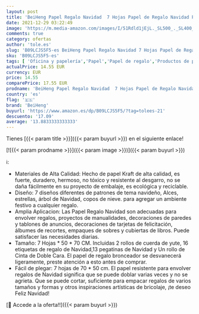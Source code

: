 ```yaml
---
layout: post
title: 'BeiHeng Papel Regalo Navidad  7 Hojas Papel de Regalo Navidad Papel Envolver Regalo Papel Kraft Papel de Regalo Kraft Papel Navidad Papel Kraft Infantil Regalos Navidad  7 Hojas * 50CM * 70CM'
date: 2021-12-29 03:22:49
image: 'https://m.media-amazon.com/images/I/51Rdld1jEjL._SL500_._SL400_.jpg'
comments: true
category: ofertas
author: 'tole.es'
slug: 'B09LCJS5F5-es BeiHeng Papel Regalo Navidad 7 Hojas Papel de Regalo...'
sku: 'B09LCJS5F5-es'
tags: [ 'Oficina y papelería','Papel','Papel de regalo','Productos de papel para oficina','beiheng','navidad', ]
actualPrice: 14.55 EUR
currency: EUR
price: 14.55
comparePrice: 17.55 EUR
prodname: 'BeiHeng Papel Regalo Navidad  7 Hojas Papel de Regalo Navidad Papel Envolver Regalo Papel Kraft Papel de Regalo Kraft Papel Navidad Papel Kraft Infantil Regalos Navidad  7 Hojas * 50CM * 70CM'
country: 'es'
flag: '🇪🇸'
brand: 'BeiHeng'
buyurl: 'https://www.amazon.es/dp/B09LCJS5F5/?tag=tolees-21'
descuento: '17.09'
average: '13.8833333333333'
---
```


Tienes [{{< param title >}}]({{< param buyurl >}}) en el siguiente enlace!

[![{{< param prodname >}}]({{< param image >}})]({{< param buyurl >}})

ℹ️:

- Materiales de Alta Calidad: Hecho de papel Kraft de alta calidad, es fuerte, duradero, hermoso, no tóxico y resistente al desgarro, no se daña fácilmente en su proyecto de embalaje, es ecológica y reciclable.
- Diseño: 7 diseños diferentes de patrones de tema navideño, Alces, estrellas, árbol de Navidad, copos de nieve. para agregar un ambiente festivo a cualquier regalo.
- Amplia Aplicacion: Las Papel Regalo Navidad son adecuadas para envolver regalos, proyectos de manualidades, decoraciones de paredes y tablones de anuncios, decoraciones de tarjetas de felicitación, álbumes de recortes, empaques de sobres y cubiertas de libros. Puede satisfacer las necesidades diarias.
- Tamaño: 7 Hojas * 50 * 70 CM. Incluidas 2 rollos de cuerda de yute, 16 etiquetas de regalo de Navidad,13 pegatinas de Navidad y Un rollo de Cinta de Doble Cara. El papel de regalo bronceador se desvanecerá ligeramente, preste atención a esto antes de comprar.
- Fácil de plegar: 7 hojas de 70 * 50 cm. El papel resistente para envolver regalos de Navidad significa que se puede doblar varias veces y no se agrieta. Que se puede cortar, suficiente para empacar regalos de varios tamaños y formas y otros inspiraciones artísticas de bricolaje, ¡te deseo Feliz Navidad!

[🛒 Accede a la oferta!!]({{< param buyurl >}})
